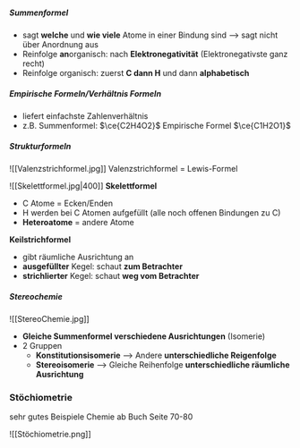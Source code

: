 ##### Summenformel 
- sagt **welche** und **wie viele** Atome in einer Bindung sind 
  --> sagt nicht über Anordnung aus 
- Reinfolge **an**organisch: nach **Elektronegativität** (Elektronegativste ganz recht)
- Reinfolge organisch: zuerst **C dann H** und dann **alphabetisch**

##### Empirische Formeln/Verhältnis Formeln 
- liefert einfachste Zahlenverhältnis 
- z.B. Summenformel: $\ce{C2H4O2}$ Empirische Formel $\ce{C1H2O1}$ 

##### Strukturformeln 
![[Valenzstrichformel.jpg]]
Valenzstrichformel = Lewis-Formel

![[Skelettformel.jpg|400]]
**Skelettformel**
- C Atome = Ecken/Enden 
- H werden bei C Atomen aufgefüllt (alle noch offenen Bindungen zu C)
- **Heteroatome** = andere Atome

**Keilstrichformel**
- gibt räumliche Ausrichtung an 
- **ausgefüllter** Kegel: schaut **zum Betrachter** 
- **strichlierter** Kegel: schaut **weg vom Betrachter** 

##### Stereochemie
![[StereoChemie.jpg]]
- **Gleiche Summenformel verschiedene Ausrichtungen** (Isomerie)
- 2 Gruppen 
	- **Konstitutionsisomerie** 
	  --> Andere **unterschiedliche Reigenfolge** 
	- **Stereoisomerie**
	  --> Gleiche Reihenfolge **unterschiedliche räumliche Ausrichtung**




### Stöchiometrie
sehr gutes Beispiele Chemie ab Buch Seite 70-80

![[Stöchiometrie.png]]
